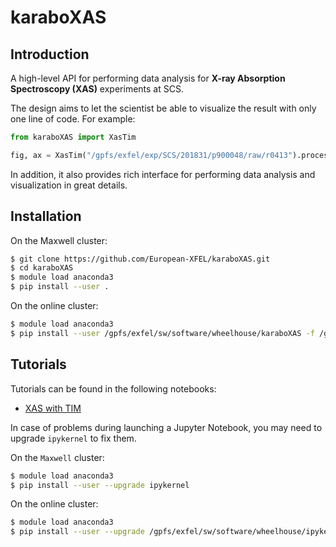 # karaboXAS

## Introduction

A high-level API for performing data analysis for **X-ray Absorption Spectroscopy (XAS)** experiments at SCS. 

The design aims to let the scientist be able to visualize the result with only one line of code. For example:

```py
from karaboXAS import XasTim

fig, ax = XasTim("/gpfs/exfel/exp/SCS/201831/p900048/raw/r0413").process(50).select('XGM', 0.1).select(['MCP1', 'MCP2', 'MCP3'], 1).plot_spectrum(n_bins=40)
```

In addition, it also provides rich interface for performing data analysis and visualization in great details.


## Installation

On the Maxwell cluster:
```sh
$ git clone https://github.com/European-XFEL/karaboXAS.git
$ cd karaboXAS
$ module load anaconda3
$ pip install --user .
```

On the online cluster:
```sh
$ module load anaconda3
$ pip install --user /gpfs/exfel/sw/software/wheelhouse/karaboXAS -f /gpfs/exfel/sw/software/wheelhouse --no-index
```

## Tutorials

Tutorials can be found in the following notebooks:

- [XAS with TIM](./notebooks/xas_with_tim_tutorial.ipynb)

In case of problems during launching a Jupyter Notebook, you may need to upgrade `ipykernel` to fix them.

On the `Maxwell` cluster:
```sh
$ module load anaconda3
$ pip install --user --upgrade ipykernel
```

On the online cluster:
```sh
$ module load anaconda3
$ pip install --user --upgrade /gpfs/exfel/sw/software/wheelhouse/ipykernel-5.1.0-py3-none-any.whl -f /gpfs/exfel/sw/software/wheelhouse --no-index
```